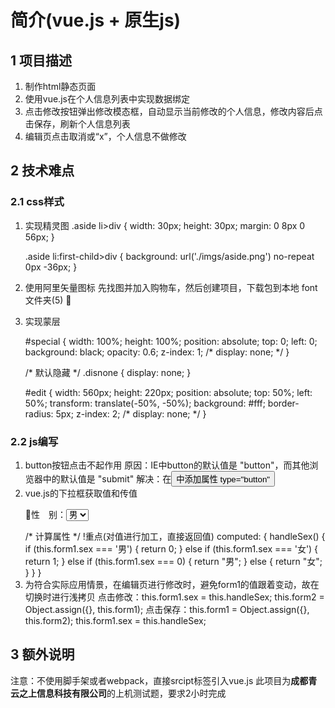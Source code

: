 # 简介(vue.js + 原生js)

## 1 项目描述

1. 制作html静态页面
2. 使用vue.js在个人信息列表中实现数据绑定
3. 点击修改按钮弹出修改模态框，自动显示当前修改的个人信息，修改内容后点击保存，刷新个人信息列表
4. 编辑页点击取消或“x”，个人信息不做修改

## 2 技术难点

### 2.1 css样式
1. 实现精灵图
	.aside li>div {
		width: 30px;
		height: 30px;
		margin: 0 8px 0 56px;
	}

	.aside li:first-child>div {
		background: url('./imgs/aside.png') no-repeat 0px -36px;
	}
2. 使用阿里矢量图标
	先找图并加入购物车，然后创建项目，下载包到本地  font文件夹(5)
	<span class="iconfont">&#xe60a;</span>
3. 实现蒙层
	<div class="disnone" id="special" ref="special"></div>
	#special {
		width: 100%;
		height: 100%;
		position: absolute;
		top: 0;
		left: 0;
		background: black;
		opacity: 0.6;
		z-index: 1;
		/* display: none; */
	}

	/* 默认隐藏 */
	.disnone {
		display: none;
	}
	
	#edit {
		width: 560px;
		height: 220px;
		position: absolute;
		top: 50%;
		left: 50%;
		transform: translate(-50%, -50%);
		background: #fff;
		border-radius: 5px;
		z-index: 2;
		/* display: none; */
	}
### 2.2 js编写
1. button按钮点击不起作用
	原因：IE中button的默认值是 "button"，而其他浏览器中的默认值是 "submit"
	解决：在<button>中添加属性 type="button"
2. vue.js的下拉框获取值和传值
	<p><span class="iconfont">&#xe635;</span>性&emsp;别：<select name="" id="" v-model="form2.sex">
		<option :value="0">男</option>
		<option :value="1">女</option>
	</select></p>
	/* 计算属性 */  !重点(对值进行加工，直接返回值)
	computed: {
		handleSex() {
			if (this.form1.sex === '男') {
				return 0;
			} else if (this.form1.sex === '女') {
				return 1;
			} else if (this.form1.sex === 0) {
				return "男";
			} else {
				return "女";
			}
		}
	}
3. 为符合实际应用情景，在编辑页进行修改时，避免form1的值跟着变动，故在切换时进行浅拷贝
	点击修改：this.form1.sex = this.handleSex;
			  this.form2 = Object.assign({}, this.form1);
	点击保存：this.form1 = Object.assign({}, this.form2);
			  this.form1.sex = this.handleSex;

## 3 额外说明
注意：不使用脚手架或者webpack，直接srcipt标签引入vue.js
此项目为**成都青云之上信息科技有限公司**的上机测试题，要求2小时完成

